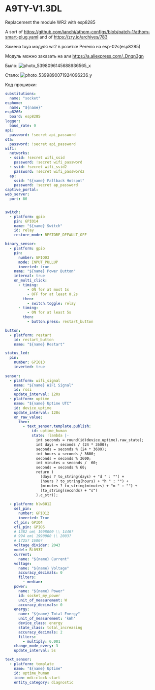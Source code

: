 # A9TY-V1.3DL
Replacement the module WR2 with esp8285

A sort of https://github.com/ianchi/athom-configs/blob/patch-1/athom-smart-plug.yaml
and of https://zry.io/archives/783

Замена tuya модуля wr2 в розетке Perenio на esp-02s(esp8285) 

Модуль можно заказать на али https://a.aliexpress.com/_Dnqn3gn

Было:
![photo_5398096145688936565_x](https://user-images.githubusercontent.com/64173457/180664538-5d51b894-e19e-467b-a7cc-2b846606abc6.jpg)

Стало:
![photo_5399890071924096236_y](https://user-images.githubusercontent.com/64173457/180664547-dda255e4-87c4-4a99-aaee-682d2f316b51.jpg)


Код прошивки:
```yaml
substitutions:
  name: "socket"
esphome:
  name: "${name}"
esp8266:
  board: esp8285
logger:
  baud_rate: 0
api:
  password: !secret api_password
ota:
  password: !secret api_password
wifi:
  networks:
  - ssid: !secret wifi_ssid
    password: !secret wifi_password
  - ssid: !secret wifi_ssid2
    password: !secret wifi_password2
  ap:
    ssid: "${name} Fallback Hotspot"
    password: !secret ap_password
captive_portal:
web_server:
  port: 80


switch:
  - platform: gpio
    pin: GPIO14
    name: "${name} Switch"
    id: relay
    restore_mode: RESTORE_DEFAULT_OFF

binary_sensor:
  - platform: gpio
    pin:
      number: GPIO03
      mode: INPUT_PULLUP
      inverted: true
    name: "${name} Power Button"
    internal: true
    on_multi_click:
      - timing:
          - ON for at most 1s
          - OFF for at least 0.2s
        then:
          - switch.toggle: relay
      - timing:
          - ON for at least 5s
        then:
          - button.press: restart_button

button:
  - platform: restart
    id: restart_button
    name: "${name} Restart"

status_led:
  pin:
    number: GPIO13
    inverted: true
    
sensor:
  - platform: wifi_signal
    name: "${name} WiFi Signal"
    id: rssi
    update_interval: 120s
  - platform: uptime
    name: "${name} Uptime UTC"
    id: device_uptime
    update_interval: 120s
    on_raw_value:
      then:
        - text_sensor.template.publish:
            id: uptime_human
            state: !lambda |-
              int seconds = round(id(device_uptime).raw_state);
              int days = seconds / (24 * 3600);
              seconds = seconds % (24 * 3600);
              int hours = seconds / 3600;
              seconds = seconds % 3600;
              int minutes = seconds /  60;
              seconds = seconds % 60;
              return (
                (days ? to_string(days) + "d " : "") +
                (hours ? to_string(hours) + "h " : "") +
                (minutes ? to_string(minutes) + "m " : "") +
                (to_string(seconds) + "s")
              ).c_str();
    
  - platform: hlw8012
    sel_pin:
      number: GPIO12
      inverted: True
    cf_pin: GPIO4
    cf1_pin: GPIO5
    # 1382 om\ 1998000 \\ 1446?
    # 994 om\ 1990000 \\ 2003?
    # 1725? 1600?
    voltage_divider: 2043
    model: BL0937
    current:
      name: "${name} Current"
    voltage:
      name: "${name} Voltage"
      accuracy_decimals: 0
      filters:
        - median:
    power:
      name: "${name} Power"
      id: socket_my_power
      unit_of_measurement: W
      accuracy_decimals: 0
    energy:
      name: "${name} Total Energy"
      unit_of_measurement: 'kWh'
      device_class: energy
      state_class: total_increasing
      accuracy_decimals: 2
      filters:
        - multiply: 0.001
    change_mode_every: 3
    update_interval: 5s

text_sensor:
  - platform: template
    name: "${name} Uptime"
    id: uptime_human
    icon: mdi:clock-start
    entity_category: diagnostic
```
